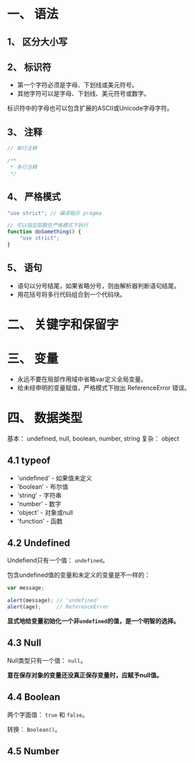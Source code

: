 # 一、 语法
## 1、 区分大小写
## 2、 标识符
* 第一个字符必须是字母、下划线或美元符号。
* 其他字符可以是字母、下划线、美元符号或数字。

标识符中的字母也可以包含扩展的ASCII或Unicode字母字符。  

## 3、 注释
```js
// 单行注释

/**
 * 多行注释
 */
```

## 4、 严格模式
```js
"use strict"; // 编译指示 pragma

// 可以指定函数在严格模式下执行
function doSomething() {
    "use strict";
}
```

## 5、 语句
* 语句以分号结尾，如果省略分号，则由解析器判断语句结尾。
* 用花括号将多行代码组合到一个代码块。

# 二、 关键字和保留字

# 三、 变量
* 永远不要在局部作用域中省略var定义全局变量。  
* 给未经申明的变量赋值，严格模式下抛出 ReferenceError 错误。

# 四、 数据类型
基本： undefined, null, boolean, number, string
复杂： object

## 4.1 typeof
* 'undefined' - 如果值未定义
* 'boolean' - 布尔值
* 'string' - 字符串
* 'number' - 数字
* 'object' - 对象或null
* 'function' - 函数

## 4.2 Undefined
Undefiend只有一个值： `undefined`。  

包含undefined值的变量和未定义的变量是不一样的：  
```js
var message;

alert(message); // 'undefined'
alert(age);     // ReferenceError
```

**显式地给变量初始化一个非`undefined`的值，是一个明智的选择。**  

## 4.3 Null
Null类型只有一个值： `null`。  

**意在保存对象的变量还没真正保存变量时，应赋予null值。**  

## 4.4 Boolean
两个字面值： `true` 和 `false`。  

转换： `Boolean()`。  


## 4.5 Number
